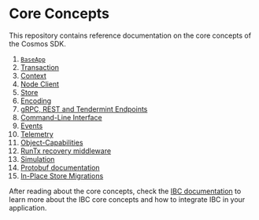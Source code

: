<!--
order: false
parent:
  order: 3
-->

# Core Concepts

This repository contains reference documentation on the core concepts of the
Cosmos SDK.

1. [`BaseApp`](./baseapp.md)
2. [Transaction](./transactions.md)
3. [Context](./context.md)
4. [Node Client](./node.md)
5. [Store](./store.md)
6. [Encoding](./encoding.md)
7. [gRPC, REST and Tendermint Endpoints](./grpc_rest.md)
8. [Command-Line Interface](./cli.md)
9. [Events](./events.md)
10. [Telemetry](./telemetry.md)
11. [Object-Capabilities](./ocap.md)
12. [RunTx recovery middleware](./runtx_middleware.md)
13. [Simulation](./simulation.md)
14. [Protobuf documentation](./proto-docs.md)
15. [In-Place Store Migrations](./upgrade.md)

After reading about the core concepts, check the
[IBC documentation](../ibc/README.md) to learn more about the IBC core concepts
and how to integrate IBC in your application.
